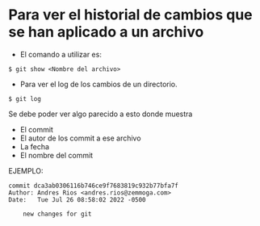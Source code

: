 # Para ver el historial de cambios que se han aplicado a un archivo

- El comando a utilizar es:

```shell
$ git show <Nombre del archivo>
```

- Para ver el log de los cambios de un directorio.

```shell
$ git log
```

Se debe poder ver algo parecido a esto donde muestra

- El commit
- El autor de los commit a ese archivo
- La fecha
- El nombre del commit

EJEMPLO:

```shell
commit dca3ab0306116b746ce9f7683819c932b77bfa7f
Author: Andres Rios <andres.rios@zemmoga.com>
Date:   Tue Jul 26 08:58:02 2022 -0500

    new changes for git
```
